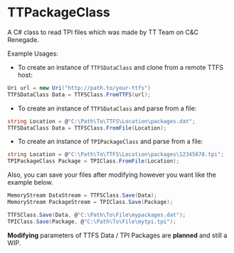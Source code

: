# TTPackageClass
A C# class to read TPI files which was made by TT Team on C&amp;C Renegade.

Example Usages:

- To create an instance of `TTFSDataClass` and clone from a remote TTFS host:
```csharp
Uri url = new Uri("http://path.to/your-ttfs")
TTFSDataClass Data = TTFSClass.FromTTFS(url);
```

- To create an instance of `TTFSDataClass` and parse from a file:
```csharp
string Location = @"C:\Path\To\TTFS\Location\packages.dat";
TTFSDataClass Data = TTFSClass.FromFile(Location);
```

- To create an instance of `TPIPackageClass` and parse from a file:
```csharp
string Location = @"C:\Path\To\TTFS\Location\packages\12345678.tpi";
TPIPackageClass Package = TPIClass.FromFile(Location);
```

Also, you can save your files after modifying however you want like the example below.
```csharp
MemoryStream DataStream = TTFSClass.Save(Data);
MemoryStream PackageStream = TPIClass.Save(Package);

TTFSClass.Save(Data, @"C:\Path\To\File\mypackages.dat");
TPIClass.Save(Package, @"C:\Path\To\File\mytpi.tpi");
```

__Modifying__ parameters of TTFS Data / TPI Packages are **planned** and still a WIP.
